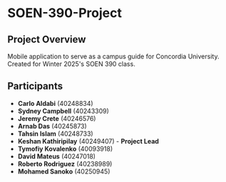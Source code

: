 # SOEN-390-Project

## Project Overview
Mobile application to serve as a campus guide for Concordia University. Created for Winter 2025's SOEN 390 class.

## Participants
- **Carlo Aldabi** (40248834)
- **Sydney Campbell** (40243309)
- **Jeremy Crete** (40246576)
- **Arnab Das** (40245873)
- **Tahsin Islam** (40248733)
- **Keshan Kathiripilay** (40249407) - **Project Lead**
- **Tymofiy Kovalenko** (40093918)
- **David Mateus** (40247018)
- **Roberto Rodriguez** (40238989)
- **Mohamed Sanoko** (40250945)
